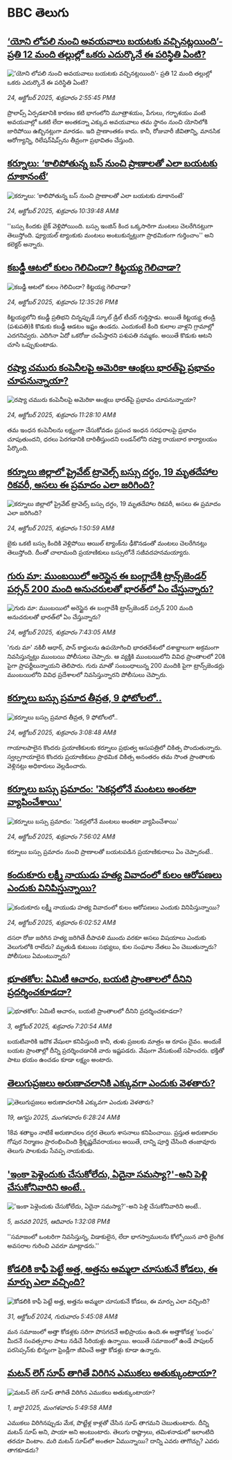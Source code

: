 # BBC తెలుగు## [‘యోని లోపలి నుంచి అవయవాలు బయటకు వచ్చినట్లయింది’-  ప్రతి 12 మంది తల్లుల్లో ఒకరు ఎదుర్కొనే ఈ పరిస్థితి ఏంటి?](https://www.bbc.com/telugu/articles/cvgv864e1y2o?at_medium=RSS&at_campaign=rss?at_campaign=githubrss)![‘యోని లోపలి నుంచి అవయవాలు బయటకు వచ్చినట్లయింది’-  ప్రతి 12 మంది తల్లుల్లో ఒకరు ఎదుర్కొనే ఈ పరిస్థితి ఏంటి?](https://ichef.bbci.co.uk/ace/ws/240/cpsprodpb/d794/live/45496fe0-b0e7-11f0-ba75-093eca1ac29b.jpg)_24, అక్టోబర్ 2025, శుక్రవారం 2:55:45 PMకి_ప్రొలాప్స్ ఏర్పడటానికి కారణం కటి భాగంలోని మూత్రాశయం, పేగులు, గర్భాశయం వంటి అవయవాల్లో ఒకటి లేదా అంతకన్నా ఎక్కువ అవయవాలు తమ స్థానం నుంచి యోనిలోకి జారిపోయి ఉబ్బినట్లుగా మారడం. ఇది ప్రాణాంతకం కాదు. కానీ, రోజువారీ జీవితాన్ని, మానసిక ఆరోగ్యాన్ని, రిలేషన్‌షిప్స్‌ను తీవ్రంగా ప్రభావితం చేస్తుంది.## [కర్నూలు: ‘కాలిపోతున్న బస్ నుంచి ప్రాణాలతో ఎలా బయటకు దూకానంటే’](https://www.bbc.com/telugu/articles/cql96xdxk6qo?at_medium=RSS&at_campaign=rss?at_campaign=githubrss)![కర్నూలు: ‘కాలిపోతున్న బస్ నుంచి ప్రాణాలతో ఎలా బయటకు దూకానంటే’](https://ichef.bbci.co.uk/ace/ws/240/cpsprodpb/5ba9/live/e6ad0c90-b0c2-11f0-aa13-0b0479f6f42a.png)_24, అక్టోబర్ 2025, శుక్రవారం 10:39:48 AMకి_''బస్సు కిందకు బైక్ వెళ్లిపోయింది. బస్సు ఇంజిన్ కింద ఒక్కసారిగా మంటలు చెలరేగినట్లుగా తెలుస్తోంది. ఫ్యూయల్ ట్యాంకుకు మంటలు అంటుకున్నట్లుగా ప్రాథమికంగా గుర్తించాం'' అని కలెక్టర్ అన్నారు.## [కబడ్డీ ఆటలో కులం గెలిచిందా? కిట్టయ్య గెలిచాడా?](https://www.bbc.com/telugu/articles/cly1q59633po?at_medium=RSS&at_campaign=rss?at_campaign=githubrss)![కబడ్డీ ఆటలో కులం గెలిచిందా? కిట్టయ్య గెలిచాడా?](https://ichef.bbci.co.uk/ace/ws/240/cpsprodpb/ede6/live/995989b0-b0d5-11f0-bf5a-11e181bfe30d.png)_24, అక్టోబర్ 2025, శుక్రవారం 12:35:26 PMకి_కిట్ట‌య్య‌లోని క‌బ‌డ్డీ ప్ర‌తిభ‌ని చిన్న‌ప్పుడే స్కూల్ డ్రిల్ టీచ‌ర్ గుర్తిస్తాడు. అయితే కిట్ట‌య్య తండ్రి (ప‌శుప‌తి)కి కొడుకు క‌బ‌డ్డీ ఆడ‌టం ఇష్టం ఉండదు. ఎందుకంటే కింది కులాల వాళ్ల‌ని గ్రామాల్లో ఎద‌గ‌నివ్వ‌రు. ఎదిగినా ఏదో ఒక‌రోజు చంపేస్తార‌ని పశుపతి న‌మ్మ‌కం. అయితే కొడుకు ఆట‌ని చూసి ఒప్పుకుంటాడు.## [రష్యా చమురు కంపెనీలపై అమెరికా ఆంక్షలు భారత్‌పై ప్రభావం చూపనున్నాయా?](https://www.bbc.com/telugu/articles/c8eyp6en7ewo?at_medium=RSS&at_campaign=rss?at_campaign=githubrss)![రష్యా చమురు కంపెనీలపై అమెరికా ఆంక్షలు భారత్‌పై ప్రభావం చూపనున్నాయా?](https://ichef.bbci.co.uk/ace/ws/240/cpsprodpb/5de0/live/f3227460-b027-11f0-ba75-093eca1ac29b.jpg)_24, అక్టోబర్ 2025, శుక్రవారం 11:28:10 AMకి_తమ ఇంధన కంపెనీలను లక్ష్యంగా చేసుకోవడం ప్రపంచ ఇంధన సరఫరాలపై ప్రభావం చూపుతుందని, ధరలు పెరగడానికి దారితీస్తుందని లండన్‌లోని రష్యా రాయబార కార్యాలయం పేర్కొంది.## [కర్నూలు జిల్లాలో ప్రైవేట్ ట్రావెల్స్ బస్సు దగ్ధం, 19 మృతదేహాల రికవరీ,   అసలు ఈ ప్రమాదం ఎలా జరిగింది? ](https://www.bbc.com/telugu/articles/cvgkp191718o?at_medium=RSS&at_campaign=rss?at_campaign=githubrss)![కర్నూలు జిల్లాలో ప్రైవేట్ ట్రావెల్స్ బస్సు దగ్ధం, 19 మృతదేహాల రికవరీ,   అసలు ఈ ప్రమాదం ఎలా జరిగింది? ](https://ichef.bbci.co.uk/ace/standard/240/cpsprodpb/4cad/live/efac5f00-b0ac-11f0-b2a1-6f537f66f9aa.jpg)_24, అక్టోబర్ 2025, శుక్రవారం 1:50:59 AMకి_బైకు ఒకటి బస్సు కిందికి వెళ్లిపోయి ఆయిల్ ట్యాంక్‌ను ఢీకొనడంతో మంటలు చెలరేగినట్లు తెలుస్తోంది. దీంతో చాలామంది ప్రయాణికులు బస్సులోనే సజీవదహనమయ్యారు.## [గురు మా: ముంబయిలో అరెస్టైన ఈ బంగ్లాదేశీ ట్రాన్స్‌జెండర్ పర్సన్‌ 200 మంది అనుచరులతో భారత్‌లో ఏం చేస్తున్నారు?](https://www.bbc.com/telugu/articles/c4g39dvj59jo?at_medium=RSS&at_campaign=rss?at_campaign=githubrss)![గురు మా: ముంబయిలో అరెస్టైన ఈ బంగ్లాదేశీ ట్రాన్స్‌జెండర్ పర్సన్‌ 200 మంది అనుచరులతో భారత్‌లో ఏం చేస్తున్నారు?](https://ichef.bbci.co.uk/ace/ws/240/cpsprodpb/6ce8/live/9d0d8e10-b032-11f0-aa13-0b0479f6f42a.jpg)_24, అక్టోబర్ 2025, శుక్రవారం 7:43:05 AMకి_'గురు మా' నకిలీ ఆధార్, పాన్ కార్డులను ఉపయోగించి భారతదేశంలో దశాబ్దాలుగా  అక్రమంగా నివసిస్తున్నట్లు ముంబయి పోలీసులు చెప్పారు. ఆ వ్యక్తికి ముంబయిలోని వివిధ ప్రాంతాలలో 20కి పైగా ప్రాపర్టీలున్నాయని తెలిపారు. గురు మాతో సంబంధాలున్న 200 మందికి పైగా ట్రాన్స్‌జెండర్లు ముంబయిలోని వివిధ ప్రదేశాలలో నివసిస్తున్నారని పోలీసులు చెప్పారు.## [కర్నూలు బస్సు ప్రమాద తీవ్రత, 9 ఫోటోలలో..](https://www.bbc.com/telugu/articles/c5y06k323g7o?at_medium=RSS&at_campaign=rss?at_campaign=githubrss)![కర్నూలు బస్సు ప్రమాద తీవ్రత, 9 ఫోటోలలో..](https://ichef.bbci.co.uk/ace/ws/240/cpsprodpb/5109/live/f02edca0-b084-11f0-9055-65ae99a3d66e.jpg)_24, అక్టోబర్ 2025, శుక్రవారం 3:08:48 AMకి_గాయాలపాలైన కొందరు ప్రయాణికులకు కర్నూలు ప్రభుత్వ ఆసుపత్రిలో చికిత్స పొందుతున్నారు. స్వల్పగాయాలైన కొందరు ప్రయాణికులు ప్రాథమిక చికిత్స అనంతరం తమ సొంత ప్రాంతాలకు వెళ్లినట్లు అధికారులు వెల్లడించారు.## [కర్నూలు బస్సు ప్రమాదం: 'సెకన్లలోనే మంటలు అంతటా వ్యాపించేశాయి'](https://www.bbc.com/telugu/articles/c8eyp805p5lo?at_medium=RSS&at_campaign=rss?at_campaign=githubrss)![కర్నూలు బస్సు ప్రమాదం: 'సెకన్లలోనే మంటలు అంతటా వ్యాపించేశాయి'](https://ichef.bbci.co.uk/ace/ws/240/cpsprodpb/4f96/live/ef5289c0-b0ad-11f0-aa13-0b0479f6f42a.jpg)_24, అక్టోబర్ 2025, శుక్రవారం 7:56:02 AMకి_కర్నూలు బస్సు ప్రమాదం నుంచి ప్రాణాలతో బయటపడిన ప్రయాణికురాలు ఏం చెప్పారంటే..## [కందుకూరు లక్ష్మీ నాయుడు హత్య వివాదంలో కులం ఆరోపణలు ఎందుకు వినిపిస్తున్నాయి?](https://www.bbc.com/telugu/articles/c625jwx53n1o?at_medium=RSS&at_campaign=rss?at_campaign=githubrss)![కందుకూరు లక్ష్మీ నాయుడు హత్య వివాదంలో కులం ఆరోపణలు ఎందుకు వినిపిస్తున్నాయి?](https://ichef.bbci.co.uk/ace/standard/240/cpsprodpb/cff2/live/b1b1e930-b0a3-11f0-b2a1-6f537f66f9aa.jpg)_24, అక్టోబర్ 2025, శుక్రవారం 6:02:52 AMకి_దసరా రోజు జరిగిన హత్య జరిగితే దీపావళి ముందు వరకూ అసలు విషయాలు ఎందుకు వెలుగులోకి రాలేదు? మృతుడి కుటుంబ సభ్యులు, కుల సంఘాల నేతలు ఏం చెబుతున్నారు? పోలీసులు ఏమంటున్నారు?## [భూతకోల: ఏమిటీ ఆచారం, బయటి ప్రాంతాలలో దీనిని ప్రదర్శించకూడదా?](https://www.bbc.com/telugu/articles/cr5qjnvzg7no?at_medium=RSS&at_campaign=rss?at_campaign=githubrss)![భూతకోల: ఏమిటీ ఆచారం, బయటి ప్రాంతాలలో దీనిని ప్రదర్శించకూడదా?](https://ichef.bbci.co.uk/ace/ws/240/cpsprodpb/c56a/live/c8838e90-9f8f-11f0-b741-177e3e2c2fc7.jpg)_3, అక్టోబర్ 2025, శుక్రవారం 7:20:54 AMకి_బయటివారికి ఇదొక వేషంలా కనిపిస్తుంది కానీ, తుళు ప్రజలకు మాత్రం ఆ రూపం దైవం. అందుకే బయట ప్రాంతాల్లో దీన్ని ప్రదర్శించడానికి వారు ఇష్టపడరు. వేషంగా వేసుకుంటే సహించరు. భక్తితో పాటు భయం ఉంచడం కూడా లక్ష్యం అంటారు.## [తెలుగుప్రజలు అరుణాచలానికి ఎక్కువగా ఎందుకు వెళతారు?](https://www.bbc.com/telugu/articles/c8jp32zrzxpo?at_medium=RSS&at_campaign=rss?at_campaign=githubrss)![తెలుగుప్రజలు అరుణాచలానికి ఎక్కువగా ఎందుకు వెళతారు?](https://ichef.bbci.co.uk/ace/ws/240/cpsprodpb/cf2d/live/01932bf0-7d85-11f0-98a0-956f61945264.jpg)_19, ఆగస్టు 2025, మంగళవారం 6:28:24 AMకి_18వ శతాబ్దం నాటికే అరుణాచలం దగ్గర తెలుగు శాసనాలు కనిపించాయి. ప్రస్తుత అరుణాచల గోపుర నిర్మాణం ప్రారంభించింది శ్రీకృష్ణదేవరాయలు అయితే, దాన్ని పూర్తి చేసింది తంజావూరు తెలుగు పాలకుడు సేవప్ప నాయకుడు.## ['ఇంకా పెళ్లెందుకు చేసుకోలేదు, ఏదైనా సమస్యా?'-అని పెళ్లి చేసుకోనివారిని అంటే..](https://www.bbc.com/telugu/articles/cgq1w3lz7yyo?at_medium=RSS&at_campaign=rss?at_campaign=githubrss)!['ఇంకా పెళ్లెందుకు చేసుకోలేదు, ఏదైనా సమస్యా?'-అని పెళ్లి చేసుకోనివారిని అంటే..](https://ichef.bbci.co.uk/ace/ws/240/cpsprodpb/f6de/live/72c94a60-cb3e-11ef-87df-d575b9a434a4.jpg)_5, జనవరి 2025, ఆదివారం 1:32:08 PMకి_''సమాజంలో ఒంటరిగా నివసిస్తున్న, విడాకులైన, లేదా భాగస్వాములను కోల్పోయిన వారి లైంగిక అవసరాల గురించి ఎవరూ మాట్లాడరు.''## [కోడలికి కాఫీ పెట్టే అత్త, అత్తను అమ్మలా చూసుకునే కోడలు, ఈ మార్పు ఎలా వచ్చింది?](https://www.bbc.com/telugu/articles/c1l41zl8el2o?at_medium=RSS&at_campaign=rss?at_campaign=githubrss)![కోడలికి కాఫీ పెట్టే అత్త, అత్తను అమ్మలా చూసుకునే కోడలు, ఈ మార్పు ఎలా వచ్చింది?](https://ichef.bbci.co.uk/ace/ws/240/cpsprodpb/2b61/live/9176a6d0-8b0e-11ef-a81b-b1eda9741da3.jpg)_31, అక్టోబర్ 2024, గురువారం 5:45:08 AMకి_మన సమాజంలో అత్తా కోడళ్లకు సరిగా పొసగదనే అభిప్రాయం ఉంది.ఈ అత్తాకోడళ్ల ‘బంధం’ మీదనే సంవత్సరాల పాటు నడిచే సీరియళ్లు ఉన్నాయి. అయితే సమాజంలో ఉండే పాపులర్ పరసెప్సన్‌కు భిన్నంగా ఫ్రెండ్లీగా జీవించే అత్తా కోడళ్లు కూడా ఉన్నారు.## [మటన్ లెగ్ సూప్ తాగితే విరిగిన ఎముకలు అతుక్కుంటాయా?](https://www.bbc.com/telugu/articles/c0l4g92j8kzo?at_medium=RSS&at_campaign=rss?at_campaign=githubrss)![మటన్ లెగ్ సూప్ తాగితే విరిగిన ఎముకలు అతుక్కుంటాయా?](https://ichef.bbci.co.uk/ace/ws/240/cpsprodpb/b31e/live/cce532c0-6d41-11f0-9462-bb509dc78127.jpg)_1, జులై 2025, మంగళవారం 5:49:58 AMకి_ఎముకలు విరిగినప్పుడు మేక, పొట్టేళ్ల కాళ్లతో చేసిన సూప్ తాగమని చెబుతుంటారు. దీన్ని మటన్ సూప్ అని, పాయా అని అంటుంటారు. తెలుగు రాష్ట్రాలు, తమిళనాడులో ఇలాంటిది తరచూ వింటాం. మరి మటన్ సూప్‌లో అంతలా ఏమున్నాయి? దాన్ని ఎవరు తాగొచ్చు? ఎవరు తాగకూడదు?